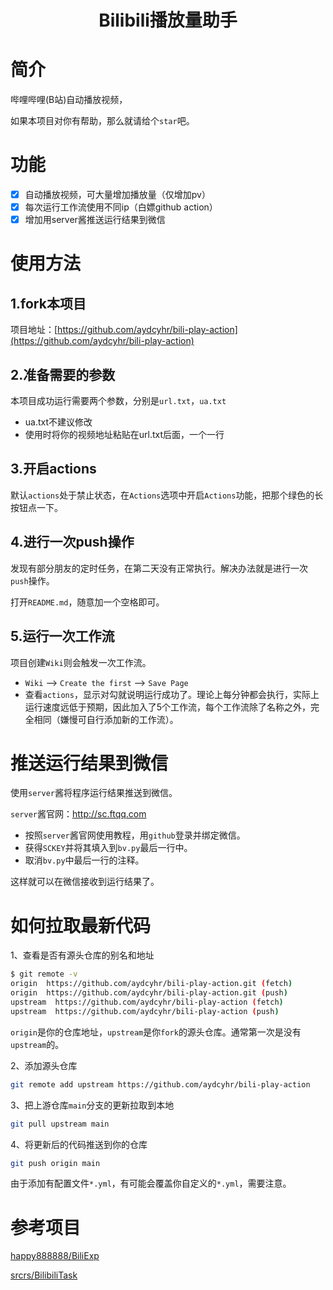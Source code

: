 <div align="center"> 
<h1 align="center">Bilibili播放量助手</h1>
</div>

# 简介

哔哩哔哩(B站)自动播放视频，

如果本项目对你有帮助，那么就请给个`star`吧。

# 功能

- [x] 自动播放视频，可大量增加播放量（仅增加pv）
- [x] 每次运行工作流使用不同ip（白嫖github action）
- [x] 增加用server酱推送运行结果到微信

# 使用方法

## 1.fork本项目

项目地址：[https://github.com/aydcyhr/bili-play-action](https://github.com/aydcyhr/bili-play-action)

## 2.准备需要的参数

本项目成功运行需要两个参数，分别是`url.txt`，`ua.txt`

- ua.txt不建议修改
- 使用时将你的视频地址粘贴在url.txt后面，一个一行

## 3.开启actions

默认`actions`处于禁止状态，在`Actions`选项中开启`Actions`功能，把那个绿色的长按钮点一下。

## 4.进行一次push操作

发现有部分朋友的定时任务，在第二天没有正常执行。解决办法就是进行一次`push`操作。

打开`README.md`，随意加一个空格即可。

## 5.运行一次工作流

项目创建`Wiki`则会触发一次工作流。

- `Wiki` --> `Create the first` --> `Save Page`
- 查看`actions`，显示对勾就说明运行成功了。理论上每分钟都会执行，实际上运行速度远低于预期，因此加入了5个工作流，每个工作流除了名称之外，完全相同（嫌慢可自行添加新的工作流）。

# 推送运行结果到微信

使用`server`酱将程序运行结果推送到微信。

`server`酱官网：http://sc.ftqq.com

- 按照`server`酱官网使用教程，用`github`登录并绑定微信。
- 获得`SCKEY`并将其填入到`bv.py`最后一行中。
- 取消`bv.py`中最后一行的注释。

这样就可以在微信接收到运行结果了。

# 如何拉取最新代码

1、查看是否有源头仓库的别名和地址

```sh
$ git remote -v
origin  https://github.com/aydcyhr/bili-play-action.git (fetch)
origin  https://github.com/aydcyhr/bili-play-action.git (push)
upstream  https://github.com/aydcyhr/bili-play-action (fetch)
upstream  https://github.com/aydcyhr/bili-play-action (push)
```

`origin`是你的仓库地址，`upstream`是你`fork`的源头仓库。通常第一次是没有`upstream`的。

2、添加源头仓库

```sh
git remote add upstream https://github.com/aydcyhr/bili-play-action
```

3、把上游仓库`main`分支的更新拉取到本地

```sh
git pull upstream main
```

4、将更新后的代码推送到你的仓库

```sh
git push origin main 
```

由于添加有配置文件`*.yml`，有可能会覆盖你自定义的`*.yml`，需要注意。

# 参考项目

[happy888888/BiliExp](https://github.com/happy888888/BiliExp)

[srcrs/BilibiliTask](https://github.com/srcrs/BilibiliTask)
